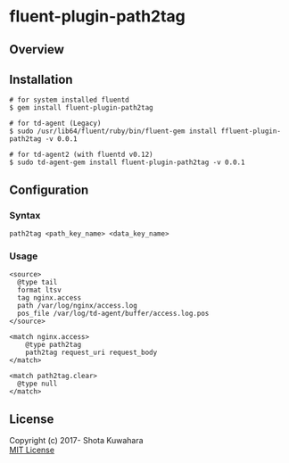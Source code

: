 # fluent-plugin-path2tag

## Overview

## Installation

```
# for system installed fluentd
$ gem install fluent-plugin-path2tag

# for td-agent (Legacy)
$ sudo /usr/lib64/fluent/ruby/bin/fluent-gem install ffluent-plugin-path2tag -v 0.0.1

# for td-agent2 (with fluentd v0.12)
$ sudo td-agent-gem install fluent-plugin-path2tag -v 0.0.1
```

## Configuration

### Syntax
```
path2tag <path_key_name> <data_key_name>

```

### Usage
```
<source>
  @type tail
  format ltsv
  tag nginx.access
  path /var/log/nginx/access.log
  pos_file /var/log/td-agent/buffer/access.log.pos
</source>

<match nginx.access>
    @type path2tag
    path2tag request_uri request_body
</match>

<match path2tag.clear>
  @type null
</match>
```

## License

Copyright (c) 2017- Shota Kuwahara  
[MIT License](http://opensource.org/licenses/MIT)


